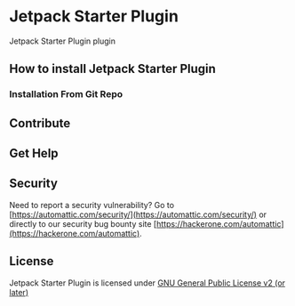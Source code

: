 # Jetpack Starter Plugin

Jetpack Starter Plugin plugin

## How to install Jetpack Starter Plugin

### Installation From Git Repo

## Contribute

## Get Help

## Security

Need to report a security vulnerability? Go to [https://automattic.com/security/](https://automattic.com/security/) or directly to our security bug bounty site [https://hackerone.com/automattic](https://hackerone.com/automattic).

## License

Jetpack Starter Plugin is licensed under [GNU General Public License v2 (or later)](./LICENSE.txt)

